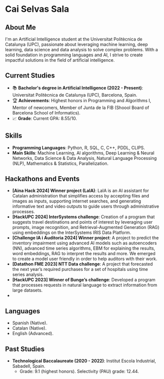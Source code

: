 # Cai Selvas Sala

## About Me
I'm an Artificial Intelligence student at the Universitat Politècnica de Catalunya (UPC), passionate about leveraging machine learning, deep learning, data science and data analysis to solve complex problems. With a solid foundation in programming languages and AI, I strive to create impactful solutions in the field of artificial intelligence.

## Current Studies
- 📚 **Bachelor's degree in Artificial Intelligence (2022 - Present)**: Universitat Politècnica de Catalunya (UPC), Barcelona, Spain.
- 🏆 **Achievements**: Highest honors in Programming and Algorithms I, Mentor of newcomers, Member of Junta de la FIB (Shoool Board of Barcelona School of Informatics).
- 📈 **Grade**: Current GPA: 8.55/10.

## Skills
- **Programming Languages**: Python, R, SQL, C, C++, PDDL, CLIPS.
- **Main Skills**: Machine Learning, AI algorithms, Deep Learning & Neural Networks, Data Science & Data Analysis, Natural Language Processing (NLP), Mathematics & Statistics, Parallelization.

## Hackathons and Events
- **[Aina Hack 2024] Winner project (LaIA)**: LaIA is an AI assistant for Catalan administration that simplifies access by accepting files and images as inputs, supporting internet searches, and generating informative text and video outputs to guide users through administrative processes.
- **[HackUPC 2024] InterSystems challenge**: Creation of a program that suggests travel destinations and points of interest by leveraging user prompts, image recognition, and Retrieval-Augmented Generation (RAG) using embeddings on the InterSystems IRIS Data Platform.
- **[Challenge IA i Auditoria 2024] Winner project**: A project to predict the inventory impairment using advanced AI models such as autoencoders (NN), advanced time series algorithms, EBM for explaining the results, word embeddings, RAG to interpret the results and more. We emerged to create a model user friendly in order to help auditors with their work.
- **[Datathon FME 2023] NTT Data challenge**: A project that forecasted the next year’s required purchases for a set of hospitals using time series analysis.
- **[HackUPC 2023] Winner of Bunge’s challenge**: Developed a program that processes requests in natural language to extract information from large datasets.
- 
## Languages
- Spanish (Native).
- Catalan (Native).
- English (Advanced).

## Past Studies
- **Technological Baccalaureate (2020 - 2022)**: Institut Escola Industrial, Sabadell, Spain.
  - Grade: 9.1 (highest honors). Selectivity (PAU) grade: 12.44.
